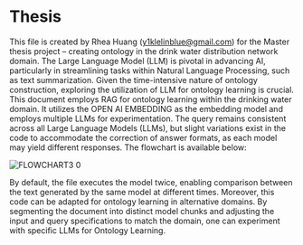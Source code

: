 # Thesis
This file is created by Rhea Huang (y1klelinblue@gmail.com) for the Master thesis project – creating ontology in the drink water distribution network domain. 
The Large Language Model (LLM) is pivotal in advancing AI, particularly in streamlining tasks within Natural Language Processing, such as text summarization. Given the time-intensive nature of ontology construction, exploring the utilization of LLM for ontology learning is crucial. This document employs RAG for ontology learning within the drinking water domain. It utilizes the OPEN AI EMBEDDING as the embedding model and employs multiple LLMs for experimentation. The query remains consistent across all Large Language Models (LLMs), but slight variations exist in the code to accommodate the correction of answer formats, as each model may yield different responses. The flowchart is available below:

![FLOWCHART3 0](https://github.com/Rhea0000/Thesis/assets/145769931/33e57c24-e540-4ebf-84c2-498b19fab30d)


By default, the file executes the model twice, enabling comparison between the text generated by the same model at different times. Moreover, this code can be adapted for ontology learning in alternative domains. By segmenting the document into distinct model chunks and adjusting the input and query specifications to match the domain, one can experiment with specific LLMs for Ontology Learning.
